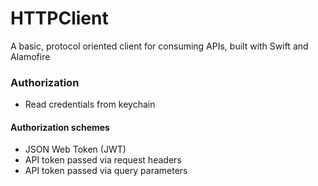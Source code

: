 # HTTPClient

A basic, protocol oriented client for consuming APIs, built with Swift and Alamofire


### Authorization
- Read credentials from keychain
#### Authorization schemes
- JSON Web Token (JWT)
- API token passed via request headers
- API token passed via query parameters

